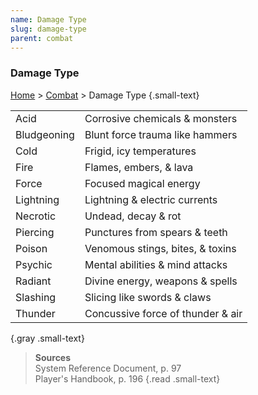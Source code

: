 ```yaml
---
name: Damage Type
slug: damage-type
parent: combat
---
```

### Damage Type
[Home](dm-operations-center) > [Combat](combat) > Damage Type {.small-text}

|             |                                   |
| ----------- | --------------------------------- |
| Acid        | Corrosive chemicals & monsters    |
| Bludgeoning | Blunt force trauma like hammers   |
| Cold        | Frigid, icy temperatures          |
| Fire        | Flames, embers, & lava            |
| Force       | Focused magical energy            |
| Lightning   | Lightning & electric currents     |
| Necrotic    | Undead, decay & rot               |
| Piercing    | Punctures from spears & teeth     |
| Poison      | Venomous stings, bites, & toxins  |
| Psychic     | Mental abilities & mind attacks   |
| Radiant     | Divine energy, weapons & spells   |
| Slashing    | Slicing like swords & claws       |
| Thunder     | Concussive force of thunder & air |
{.gray .small-text}

> **Sources** <br/>
> System Reference Document, p. 97<br/>
> Player's Handbook, p. 196
{.read .small-text}